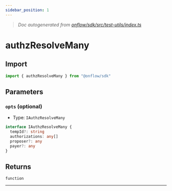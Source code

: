 ```yaml
---
sidebar_position: 1
---
```


> _Doc autogenerated from [onflow/sdk/src/test-utils/index.ts](https://github.com/onflow/fcl-js/tree/master/packages/sdk/src/test-utils/index.ts)_

# authzResolveMany


## Import

```typescript
import { authzResolveMany } from "@onflow/sdk"
```


## Parameters

### `opts` (optional)
- Type: `IAuthzResolveMany`

```typescript
interface IAuthzResolveMany {
  tempId?: string
  authorizations: any[]
  proposer?: any
  payer?: any
}
```


## Returns

`function`


---